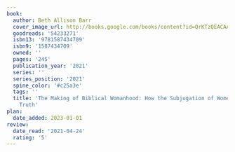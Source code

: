 ```yaml
---
book:
  author: Beth Allison Barr
  cover_image_url: http://books.google.com/books/content?id=QrKTzQEACAAJ&printsec=frontcover&img=1&zoom=1&source=gbs_api
  goodreads: '54233271'
  isbn13: '9781587434709'
  isbn9: '1587434709'
  owned: ''
  pages: '245'
  publication_year: '2021'
  series: ''
  series_position: '2021'
  spine_color: '#c25a3e'
  tags: ''
  title: 'The Making of Biblical Womanhood: How the Subjugation of Women Became Gospel
    Truth'
plan:
  date_added: 2023-01-01
review:
  date_read: '2021-04-24'
  rating: '5'
---
```

